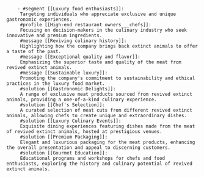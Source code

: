         - #segment [[Luxury food enthusiasts]]:
         Targeting individuals who appreciate exclusive and unique gastronomic experiences.
         #profile [[High-end restaurant owners___chefs]]:
         Focusing on decision-makers in the culinary industry who seek innovative and premium ingredients.
         #message [[Reviving culinary history]]:
         Highlighting how the company brings back extinct animals to offer a taste of the past.
         #message [[Exceptional quality and flavor]]:
         Emphasizing the superior taste and quality of the meat from revived extinct animals.
         #message [[Sustainable luxury]]:
         Promoting the company's commitment to sustainability and ethical practices in the luxury food market.
         #solution [[Gastronomic Delights]]:
         A range of exclusive meat products sourced from revived extinct animals, providing a one-of-a-kind culinary experience.
         #solution [[Chef's Selection]]:
         A curated selection of meat cuts from different revived extinct animals, allowing chefs to create unique and extraordinary dishes.
         #solution [[Luxury Culinary Events]]:
         Exquisite dining experiences featuring dishes made from the meat of revived extinct animals, hosted at prestigious venues.
         #solution [[Premium Packaging]]:
         Elegant and luxurious packaging for the meat products, enhancing the overall presentation and appeal to discerning customers.
         #solution [[Gourmet Education]]:
         Educational programs and workshops for chefs and food enthusiasts, exploring the history and culinary potential of revived extinct animals.


